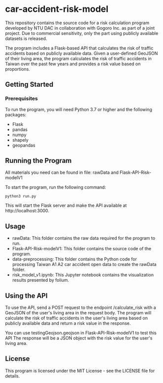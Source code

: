 # car-accident-risk-model
This repository contains the source code for a risk calculation program developed by NTU DAC in collaboration with Gogoro Inc. as part of a joint project. Due to commercial sensitivity, only the part using publicly available datasets is released.

The program includes a Flask-based API that calculates the risk of traffic accidents based on publicly available data. Given a user-defined GeoJSON of their living area, the program calculates the risk of traffic accidents in Taiwan over the past few years and provides a risk value based on proportions.

## Getting Started
### Prerequisites
To run the program, you will need Python 3.7 or higher and the following packages:

- Flask
- pandas
- numpy
- shapely
- geopandas

## Running the Program
All materials you need can be found in file: rawData and Flask-API-Risk-modelV1

To start the program, run the following command:
```
python3 run.py
```

This will start the Flask server and make the API available at http://localhost:3000.

## Usage
- rawData: This folder contains the raw data required for the program to run.
- Flask-API-Risk-modelV1: This folder contains the source code of the program.
- data-preprocessing: This folder contains the Python code for processing Taiwan A1 A2 car accident open data to create the rawData folder.
- risk_model_v1.ipynb: This Jupyter notebook contains the visualization results presented by folium.

## Using the API
To use the API, send a POST request to the endpoint /calculate_risk with a GeoJSON of the user's living area in the request body. The program will calculate the risk of traffic accidents in the user's living area based on publicly available data and return a risk value in the response.

You can use testingGeojson.geojson in Flask-API-Risk-modelV1 to test this API
The response will be a JSON object with the risk value for the user's living area.

## License
This program is licensed under the MIT License - see the LICENSE file for details.


